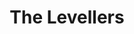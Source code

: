 ---
title: "The Levellers"
summary: "English folk rock band founded in 1988 in Brighton. Members: Mark Chadwick Charlie Heather Jon Sevink Jeremy Cunningham Simon Friend Matt Savage Stephen Boakes Alan Miles"
slug: "the-levellers"
image: "the-levellers.jpg"
apple_music_artist_url: "None"
wikipedia_url: "none"
---